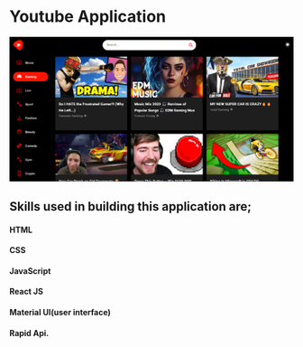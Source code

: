# Youtube Application

![Alt text](<youtube clone-img.png>)

## Skills used in building this application are;

#### HTML

#### CSS

#### JavaScript

#### React JS

#### Material UI(user interface)

#### Rapid Api.
